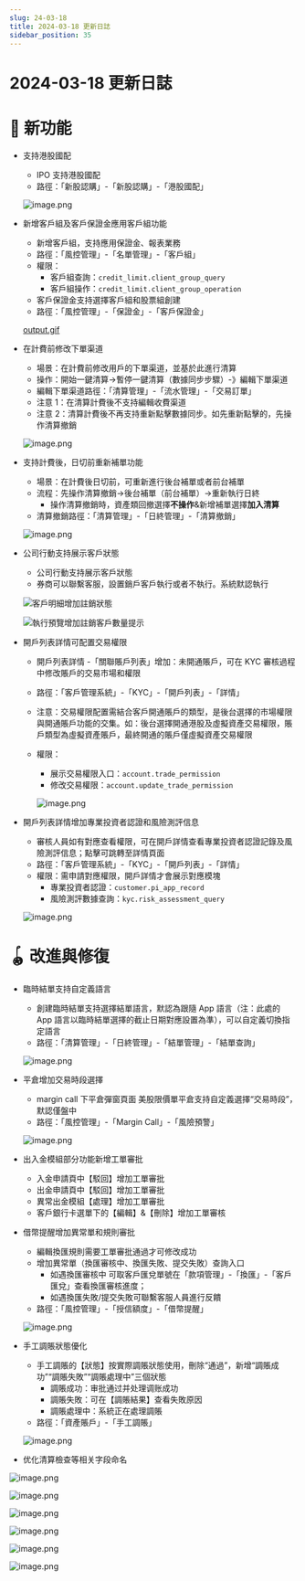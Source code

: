 ```yaml
---
slug: 24-03-18
title: 2024-03-18 更新日誌
sidebar_position: 35
---
```



# 2024-03-18 更新日誌


# 🎉 新功能

- 支持港股國配
    - IPO 支持港股國配
    - 路徑：「新股認購」-「新股認購」-「港股國配」

    ![image.png](/assets/396937ad7a203d30c2f8dbe64a3b9a21.png)

- 新增客戶組及客戶保證金應用客戶組功能
    - 新增客戶組，支持應用保證金、報表業務
    - 路徑：「風控管理」-「名單管理」-「客戶組」
    - 權限：
        - 客戶組查詢：`credit_limit.client_group_query`
        - 客戶組操作：`credit_limit.client_group_operation`
    - 客戶保證金支持選擇客戶組和股票組創建
    - 路徑：「風控管理」-「保證金」-「客戶保證金」

    [output.gif](https://prod-files-secure.s3.us-west-2.amazonaws.com/1445bab0-c2cc-8114-afe4-000302ebb560/c99770d6-b573-447c-9412-12aa9aec7a87/output.gif?X-Amz-Algorithm=AWS4-HMAC-SHA256&X-Amz-Content-Sha256=UNSIGNED-PAYLOAD&X-Amz-Credential=ASIAZI2LB466SI2SXZKV%2F20250825%2Fus-west-2%2Fs3%2Faws4_request&X-Amz-Date=20250825T094003Z&X-Amz-Expires=3600&X-Amz-Security-Token=IQoJb3JpZ2luX2VjEAEaCXVzLXdlc3QtMiJHMEUCIEDPhGZY8a6ksKlj1e9j0nkj2FDccw3hc%2BFlmd3Axe4%2FAiEAuXh9FhtDQf4BcbD9R5wCjLSv8GhaTO%2Blu6%2BimApvzpIq%2FwMIWhAAGgw2Mzc0MjMxODM4MDUiDNSB9XD%2F8lIAAjsonCrcA%2B2r6cEc7QMI1Hb22MqjMF7%2FaNkZp2qudfKs8MK8g%2BzXfxtBY9wCgEwyeODckY9sw%2F40MddB7HCxLoyi7LJ%2B5wJbiV8A3fUa7ER88EjxmhO2Y18YqEktZBg%2FQvBxMnd%2Fx3mc%2BrqHpifkgjbq8kPZ4MLZh8cVsPalqc4V2u9j9hymKohZR4H6XZKGoLiWUNwy5vRJsagtita3paeu%2B0xD1q6wJ2D8IM0fRcvIejOov%2FdARANgLb2muUkvyfUz5qyLPcnhArKsLNyuZiV0vIp%2FJTMbGSQMpRdF20XZ%2BEO7aV1wxZIhvBpK%2F3ZHN8Folkv3fr9aIEYr0dmZ24UYjaX5EqGL3BcpkItH%2B%2FSouiAgO1tZOTeQ1Ff6N0m%2Bh5qzxglZMYwwjum5HzjMyLTmovIV%2BLD7LTIZp0zTzTl85bvhlSU2qca8CU6Ybc9ApQ9cj27H96J0ZEIPIwGGcl5yXtTqM%2BhCGxiL6F%2Fqnp2wxKQZ3J3PcGfRhYVZFmSHaNzLnIyrmGXWm5JFOC44Bvh5S8YA%2FJr6bHisBpmM1sc9jK4%2Bawl5LcvB%2F2%2BOqGtSXlQizQWHq97ArNRPuxI778R4lpO2gD20mXlRrkOFX4cp%2FGd27rb5WDs6fPOU1tG8yrACMLW%2FsMUGOqUB3N79FojroJN7sRcxIv1YgilFL96L2mUwCGSyyc9lvzNz6WerbaF3bTsZqXnckbOG2hTHOTtoZF1Y%2BJRHY7DOJotcsB945RvBsQZyg%2B6wSkW3T1wVSJ9TCi27RZolfA9bJHvjDRec%2FgL8LJrUBQrecKxOZ5RcBgZNgpLIFTAtfjyXCaYAiKOdFtA629W7W1kczco556OtRXY4uhIE%2FYGatqedV3%2Bl&X-Amz-Signature=08278493d0f361c11800d9cf472f9dd70f8971fcca1879f15514b87a206e3c16&X-Amz-SignedHeaders=host&x-amz-checksum-mode=ENABLED&x-id=GetObject)

- 在計費前修改下單渠道
    - 場景：在計費前修改用戶的下單渠道，並基於此進行清算
    - 操作：開始一鍵清算->暫停一鍵清算（數據同步步驟）-》編輯下單渠道
    - 編輯下單渠道路徑：「清算管理」-「流水管理」-「交易訂單」
    - 注意 1：在清算計費後不支持編輯收費渠道
    - 注意 2：清算計費後不再支持重新點擊數據同步。如先重新點擊的，先操作清算撤銷

    ![image.png](/assets/f120a896fbaa20f8f1d15ea7aa4fc6c4.png)

- 支持計費後，日切前重新補單功能
    - 場景：在計費後日切前，可重新進行後台補單或者前台補單
    - 流程：先操作清算撤銷->後台補單（前台補單）->重新執行日終
        - 操作清算撤銷時，資產類回撤選擇**不操作**&新增補單選擇**加入清算**
    - 清算撤銷路徑：「清算管理」-「日終管理」-「清算撤銷」

    ![image.png](/assets/b6c567fe140afa5ad0ca5c91e8ac38db.png)

- 公司行動支持展示客戶狀態
    - 公司行動支持展示客戶狀態
    - 券商可以聯繫客服，設置銷戶客戶執行或者不執行。系統默認執行

    ![客戶明細增加註銷狀態](/assets/1f2d2c9aae9ffc0366fdeea3961169b0.png)


    ![執行預覽增加註銷客戶數量提示](/assets/12dba2c5207f28c7b3d779dcd131e58c.png)

- 開戶列表詳情可配置交易權限
    - 開戶列表詳情 -「關聯賬戶列表」增加：未開通賬戶，可在 KYC 審核過程中修改賬戶的交易市場和權限
    - 路徑：「客戶管理系統」-「KYC」-「開戶列表」-「詳情」
    - 注意：交易權限配置需結合客戶開通賬戶的類型，是後台選擇的市場權限與開通賬戶功能的交集。如：後台選擇開通港股及虛擬資產交易權限，賬戶類型為虛擬資產賬戶，最終開通的賬戶僅虛擬資產交易權限
    - 權限：
        - 展示交易權限入口：`account.trade_permission`
        - 修改交易權限：`account.update_trade_permission`

        ![image.png](/assets/fca953291e69a2307f71e9fa9a884ae2.png)

- 開戶列表詳情增加專業投資者認證和風險測評信息
    - 審核人員如有對應查看權限，可在開戶詳情查看專業投資者認證記錄及風險測評信息；點擊可跳轉至詳情頁面
    - 路徑：「客戶管理系統」-「KYC」-「開戶列表」-「詳情」
    - 權限：需申請對應權限，開戶詳情才會展示對應模塊
        - 專業投資者認證：`customer.pi_app_record`
        - 風險測評數據查詢：`kyc.risk_assessment_query`

    ![image.png](/assets/9b846aa735712022371289a371e59bbe.png)


# 🪀 改進與修復

- 臨時結單支持自定義語言
    - 創建臨時結單支持選擇結單語言，默認為跟隨 App 語言（注：此處的 App 語言以臨時結單選擇的截止日期對應設置為準），可以自定義切換指定語言
    - 路徑：「清算管理」-「日終管理」-「結單管理」-「結單查詢」

    ![image.png](/assets/f3b21c75ff77b24419c7ba57ea8a55b0.png)

- 平倉增加交易時段選擇
    - margin call 下平倉彈窗頁面 美股限價單平倉支持自定義選擇“交易時段”，默認僅盤中
    - 路徑：「風控管理」-「Margin Call」-「風險預警」

    ![image.png](/assets/95306f3dd71e48fb0f15d324311cede5.png)

- 出入金模組部分功能新增工單審批
    - 入金申請頁中【駁回】增加工單審批
    - 出金申請頁中【駁回】增加工單審批
    - 異常出金模組【處理】增加工單審批
    - 客戶銀行卡選單下的【編輯】&【刪除】增加工單審核
- 借幣提醒增加異常單和規則審批
    - 編輯換匯規則需要工單審批通過才可修改成功
    - 增加異常單（換匯審核中、換匯失敗、提交失敗）查詢入口
        - 如遇換匯審核中 可取客戶匯兌單號在「款項管理」-「換匯」-「客戶匯兌」查看換匯審核進度；
        - 如遇換匯失敗/提交失敗可聯繫客服人員進行反饋
    - 路徑：「風控管理」-「授信額度」-「借幣提醒」

    ![image.png](/assets/78b7a7d4ec75b41dcb012ff2e2e41634.png)

- 手工調賬狀態優化
    - 手工調賬的【狀態】按實際調賬狀態使用，刪除“通過”，新增“調賬成功”“調賬失敗”“調賬處理中”三個狀態
        - 調賬成功：审批通过并处理调账成功
        - 調賬失敗：可在【調賬結果】查看失敗原因
        - 調賬處理中：系統正在處理調賬
    - 路徑：「資產賬戶」-「手工調賬」

    ![image.png](/assets/c579a1695de00f6e7ba2fed680c75678.png)

- 优化清算檢查等相关字段命名

![image.png](/assets/6750a1c770adbc4a7cb14a8f8852f961.png)


![image.png](/assets/aa256b7399d782612e1736efb147bda7.png)


![image.png](/assets/bc3957118412f84a1896fd57c026679c.png)


![image.png](/assets/15b18f6fbda36fbb0c833e088f28ee0f.png)


![image.png](/assets/c986f98a2677e16ced6d0fa4429f107f.png)


![image.png](/assets/bb664513bf5f9514c22d7de9db7ea21a.png)

